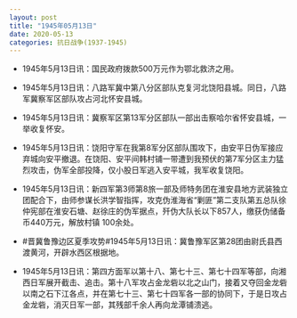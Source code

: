 ```yaml
---
layout: post
title: "1945年05月13日"
date: 2020-05-13
categories: 抗日战争(1937-1945)
---
```


<meta name="referrer" content="no-referrer" />

- 1945年5月13日讯：国民政府拨款500万元作为鄂北救济之用。 

- 1945年5月13日讯：八路军冀中第八分区部队克复河北饶阳县城。同日，八路军冀察军区部队攻占河北怀安县城。 

- 1945年5月13日讯：冀察军区第13军分区部队一部出击察哈尔省怀安县城，一举收复怀安。 

- 1945年5月13日讯：饶阳守军在我第8军分区部队围攻下，由安平日伪军接应弃城向安平撤退。在饶阳、安平间韩村铺一带遭到我预伏的第7军分区主力猛烈攻击，伪军全部投降，仅小股日军逃入安平城，我军收复饶阳。 

- 1945年5月13日讯：新四军第3师第8旅一部及师特务团在淮安县地方武装独立团配合下，由师参谋长洪学智指挥，攻克伪淮海省“剿匪”第二支队第五总队徐仲宪部在淮安石塘、赵徐庄的伪军据点，歼伪大队长以下857人，缴获伪储备币440万元，解放村镇 100余处。 

- #晋冀鲁豫边区夏季攻势#1945年5月13日讯：冀鲁豫军区第28团由尉氏县西渡黄河，开辟水西区根据地。 

- 1945年5月13日讯：第四方面军以第十八、第七十三、第七十四军等部，向湘西日军展开截击、追击。第十八军攻占金龙砦以北之山门，接着又夺回金龙砦以南之石下江各点，并在第七十三、第七十四军各一部的协同下，于是日攻占金龙砦，消灭日军一部，其残部千余人再向龙潭铺溃逃。 

